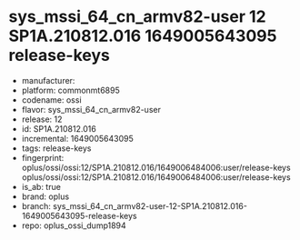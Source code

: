 # sys_mssi_64_cn_armv82-user 12 SP1A.210812.016 1649005643095 release-keys
- manufacturer: 
- platform: commonmt6895
- codename: ossi
- flavor: sys_mssi_64_cn_armv82-user
- release: 12
- id: SP1A.210812.016
- incremental: 1649005643095
- tags: release-keys
- fingerprint: oplus/ossi/ossi:12/SP1A.210812.016/1649006484006:user/release-keys
oplus/ossi/ossi:12/SP1A.210812.016/1649006484006:user/release-keys
- is_ab: true
- brand: oplus
- branch: sys_mssi_64_cn_armv82-user-12-SP1A.210812.016-1649005643095-release-keys
- repo: oplus_ossi_dump1894
